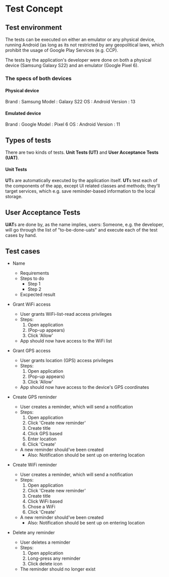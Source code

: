 # Test Concept

## Test environment

The tests can be executed on either an emulator or any physical device, running Android (as long as its not restricted by any geopolitical laws, which prohibit the usage of Google Play Services (e.g. CCP).

The tests by the application's developer were done on both a physical device (Samsung Galaxy S22) and an emulator (Google Pixel 6).

### The specs of both devices

#### Physical device

Brand   : Samsung
Model   : Galaxy S22
OS      : Android
Version : 13

#### Emulated device

Brand   : Google
Model   : Pixel 6
OS      : Android
Version : 11

## Types of tests

There are two kinds of tests. **Unit Tests (UT)** and **User Acceptance Tests (UAT)**.

#### Unit Tests

**UT**s are automatically executed by the application itself. **UT**s test each of the components of the app, except UI related classes and methods; they'll target services, which e.g. save reminder-based information to the local storage.

## User Acceptance Tests

**UAT**s are done by, as the name implies, users: Someone, e.g. the developer,  will go through the list of "to-be-done-uats" and execute each of the test cases by hand.

## Test cases

* Name
  * Requirements
  * Steps to do
    * Step 1
    * Step 2
  * Excpected result

* Grant WiFi access
  * User grants WiFi-list-read access privileges
  * Steps:
    1. Open application
    2. (Pop-up appears)
    3. Click 'Allow'
  * App should now have access to the WiFi list

* Grant GPS access
  * User grants location (GPS)  access privileges
  * Steps:
    1. Open application
    2. (Pop-up appears)
    3. Click 'Allow'
  * App should now have access to the device's GPS coordinates

* Create GPS reminder
  * User creates a reminder, which will send a notification
  * Steps:
    1. Open application
    2. Click 'Create new reminder'
    3. Create title
    4. Click GPS based
    5. Enter location
    6. Click 'Create'
  * A new reminder should've been created
    * Also: Notification should be sent up on entering location

* Create WiFi reminder
  * User creates a reminder, which will send a notification
  * Steps:
    1. Open application
    2. Click 'Create new reminder'
    3. Create title
    4. Click WiFi based
    5. Chose a WiFi
    6. Click 'Create'
  * A new reminder should've been created
    * Also: Notification should be sent up on entering location

* Delete any reminder
  * User deletes a reminder
  * Steps:
    1. Open application
    2. Long-press any reminder
    3. Click delete icon
  * The reminder should no longer exist
